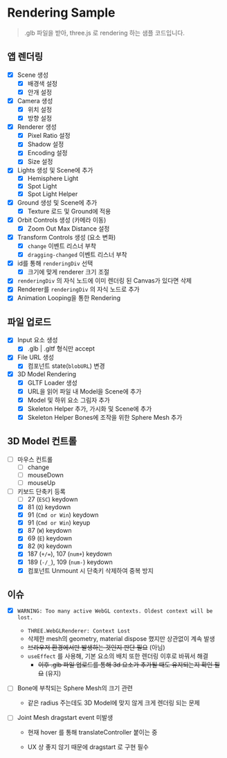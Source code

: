 # Rendering Sample

> .glb 파일을 받아, three.js 로 rendering 하는 샘플 코드입니다.

## 앱 렌더링

- [x] Scene 생성
  - [x] 배경색 설정
  - [x] 안개 설정
- [x] Camera 생성
  - [x] 위치 설정
  - [x] 방향 설정
- [x] Renderer 생성
  - [x] Pixel Ratio 설정
  - [x] Shadow 설정
  - [x] Encoding 설정
  - [x] Size 설정
- [x] Lights 생성 및 Scene에 추가
  - [x] Hemisphere Light
  - [x] Spot Light
  - [x] Spot Light Helper
- [x] Ground 생성 및 Scene에 추가
  - [x] Texture 로드 및 Ground에 적용
- [x] Orbit Controls 생성 (카메라 이동)
  - [x] Zoom Out Max Distance 설정
- [x] Transform Controls 생성 (요소 변화)
  - [x] `change` 이벤트 리스너 부착
  - [x] `dragging-changed` 이벤트 리스너 부착
- [x] id를 통해 `renderingDiv` 선택
  - [x] 크기에 맞게 renderer 크기 조절
- [x] `renderingDiv` 의 자식 노드에 이미 렌더링 된 Canvas가 있다면 삭제
- [x] Renderer를 `renderingDiv` 의 자식 노드로 추가
- [x] Animation Looping을 통한 Rendering

## 파일 업로드

- [x] Input 요소 생성
  - [x] .glb | .gltf 형식만 accept
- [x] File URL 생성
  - [x] 컴포넌트 state(`blobURL`) 변경
- [x] 3D Model Rendering
  - [x] GLTF Loader 생성
  - [x] URL을 읽어 파일 내 Model을 Scene에 추가
  - [x] Model 및 하위 요소 그림자 추가
  - [x] Skeleton Helper 추가, 가시화 및 Scene에 추가
  - [x] Skeleton Helper Bones에 조작을 위한 Sphere Mesh 추가

## 3D Model 컨트롤

- [ ] 마우스 컨트롤
  - [ ] change
  - [ ] mouseDown
  - [ ] mouseUp

- [ ] 키보드 단축키 등록
  - [ ] 27 (`ESC`) keydown
  - [x] 81 (`Q`) keydown
  - [x] 91 (`Cmd or Win`) keydown
  - [x] 91 (`Cmd or Win`) keyup
  - [x] 87 (`W`) keydown
  - [x] 69 (`E`) keydown
  - [x] 82 (`R`) keydown
  - [x] 187 (`+/=`), 107 (`num+`) keydown
  - [x] 189 (`-/_`), 109 (`num-`) keydown
  - [x] 컴포넌트 Unmount 시 단축키 삭제하여 중복 방지

## 이슈

- [x] `WARNING: Too many active WebGL contexts. Oldest context will be lost.`
  - `THREE.WebGLRenderer: Context Lost`
  - 삭제한 mesh의 geometry, material dispose 했지만 상관없이 계속 발생
  - ~~브라우저 환경에서만 발생하는 것인지 판단 필요~~ (아님)
  - `useEffect` 를 사용해, 기본 요소의 배치 또한 렌더링 이후로 바꿔서 해결
    - ~~이후 .glb 파일 업로드를 통해 3d 요소가 추가될 때도 유지되는지 확인 필요~~ (유지)

- [ ] Bone에 부착되는 Sphere Mesh의 크기 관련
  - 같은 radius 주는데도 3D Model에 맞지 않게 크게 렌더링 되는 문제

- [ ] Joint Mesh dragstart event 미발생

  - 현재 hover 를 통해 translateController 붙이는 중

  - UX 상 좋지 않기 때문에 dragstart 로 구현 필수